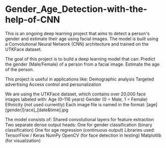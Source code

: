 # Gender_Age_Detection-with-the-help-of-CNN
This is an ongoing deep learning project that aims to detect a person's gender and estimate their age using facial images. The model is built using a Convolutional Neural Network (CNN) architecture and trained on the UTKFace dataset.

The goal of this project is to build a deep learning model that can:
Predict the gender (Male/Female) of a person from a facial image.
Estimate the age of the person.

This project is useful in applications like:
Demographic analysis
Targeted advertising
Access control and personalization

We are using the UTKFace dataset, which contains over 20,000 face images labeled with:
Age (0–116 years)
Gender (0 = Male, 1 = Female)
Ethnicity (not used currently)
Each image file is named in the format:
[age]_[gender]_[race]_[date&time].jpg

The model consists of:
Shared convolutional layers for feature extraction
Two separate dense output heads:
One for gender classification (binary classification)
One for age regression (continuous output)
Libraries used:
TensorFlow / Keras
NumPy
OpenCV (for face detection in testing)
Matplotlib (for visualization)
